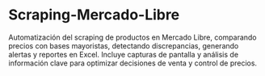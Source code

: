 # Scraping-Mercado-Libre
Automatización del scraping de productos en Mercado Libre, comparando precios con bases mayoristas, detectando discrepancias, generando alertas y reportes en Excel. Incluye capturas de pantalla y análisis de información clave para optimizar decisiones de venta y control de precios.
